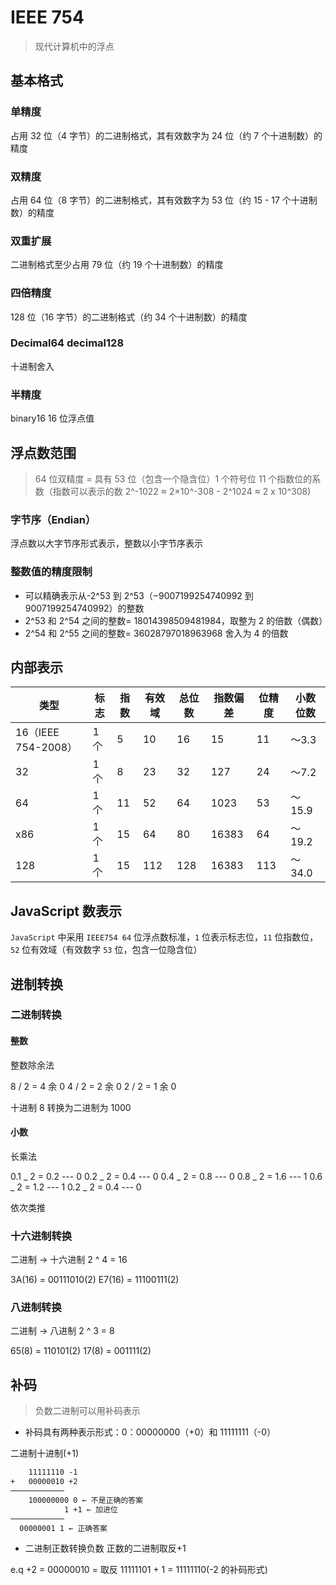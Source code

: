 # IEEE 754

> 现代计算机中的浮点

## 基本格式

### 单精度

占用 32 位（4 字节）的二进制格式，其有效数字为 24 位（约 7 个十进制数）的精度

### 双精度

占用 64 位（8 字节）的二进制格式，其有效数字为 53 位（约 15 - 17 个十进制数）的精度

### 双重扩展

二进制格式至少占用 79 位（约 19 个十进制数）的精度

### 四倍精度

128 位（16 字节）的二进制格式（约 34 个十进制数）的精度

### Decimal64 decimal128

十进制舍入

### 半精度

binary16 16 位浮点值

## 浮点数范围

> 64 位双精度 = 具有 53 位（包含一个隐含位）1 个符号位 11 个指数位的系数（指数可以表示的数 2^-1022 ≈ 2×10^-308 - 2^1024 ≈ 2 x 10^308)

### 字节序（Endian）

浮点数以大字节序形式表示，整数以小字节序表示

### 整数值的精度限制

- 可以精确表示从-2^53 到 2^53（−9007199254740992 到 9007199254740992）的整数
- 2^53 和 2^54 之间的整数= 18014398509481984，取整为 2 的倍数（偶数）
- 2^54 和 2^55 之间的整数= 36028797018963968 舍入为 4 的倍数

## 内部表示

| 类型                | 标志 | 指数 | 有效域 | 总位数 | 指数偏差 | 位精度 | 小数位数 |
| ------------------- | ---- | ---- | ------ | ------ | -------- | ------ | -------- |
| 16（IEEE 754-2008） | 1 个 | 5    | 10     | 16     | 15       | 11     | 〜3.3    |
| 32                  | 1 个 | 8    | 23     | 32     | 127      | 24     | 〜7.2    |
| 64                  | 1 个 | 11   | 52     | 64     | 1023     | 53     | 〜15.9   |
| x86                 | 1 个 | 15   | 64     | 80     | 16383    | 64     | 〜19.2   |
| 128                 | 1 个 | 15   | 112    | 128    | 16383    | 113    | 〜34.0   |

## JavaScript 数表示

`JavaScript` 中采用 `IEEE754 64` 位浮点数标准，`1` 位表示标志位，`11` 位指数位，`52` 位有效域（有效数字 `53` 位，包含一位隐含位）

## 进制转换

### 二进制转换

#### 整数

整数除余法

8 / 2 = 4 余 0
4 / 2 = 2 余 0
2 / 2 = 1 余 0

十进制 8 转换为二进制为 1000

#### 小数

长乘法

0.1 _ 2 = 0.2 --- 0
0.2 _ 2 = 0.4 --- 0
0.4 _ 2 = 0.8 --- 0
0.8 _ 2 = 1.6 --- 1
0.6 _ 2 = 1.2 --- 1
0.2 _ 2 = 0.4 --- 0

依次类推

### 十六进制转换

二进制 -> 十六进制 2 ^ 4 = 16

3A(16) = 00111010(2)
E7(16) = 11100111(2)

### 八进制转换

二进制 -> 八进制 2 ^ 3 = 8

65(8) = 110101(2)
17(8) = 001111(2)

## 补码

> 负数二进制可以用补码表示

- 补码具有两种表示形式：0：00000000（+0）和 11111111（-0）

二进制十进制(+1)

```txt
    11111110 -1
+   00000010 +2
────────────
    100000000 0 ← 不是正确的答案
            1 +1 ← 加进位
────────────
  00000001 1 ← 正确答案
```

- 二进制正数转换负数 正数的二进制取反+1

e.q +2 = 00000010 = 取反 11111101 + 1 = 11111110(-2 的补码形式)
